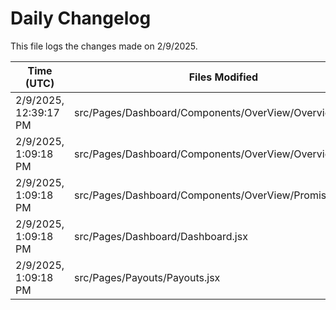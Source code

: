 # Daily Changelog

This file logs the changes made on 2/9/2025.

| Time (UTC)             | Files Modified                    | Changes (Addition/Deletion) |
|------------------------|-----------------------------------|-----------------------------|
| 2/9/2025, 12:39:17 PM | src/Pages/Dashboard/Components/OverView/Overview.jsx | 140 Additions & 52 Deletions |
| 2/9/2025, 1:09:18 PM | src/Pages/Dashboard/Components/OverView/Overview.jsx | 233 Additions & 129 Deletions|
| 2/9/2025, 1:09:18 PM | src/Pages/Dashboard/Components/OverView/PromiseTable.jsx | 87 Additions & 54 Deletions|
| 2/9/2025, 1:09:18 PM | src/Pages/Dashboard/Dashboard.jsx | 2 Additions & 2 Deletions|
| 2/9/2025, 1:09:18 PM | src/Pages/Payouts/Payouts.jsx | 18 Additions & 4 Deletions|
